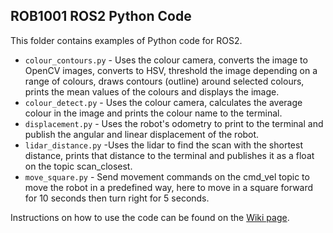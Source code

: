 ## ROB1001 ROS2 Python Code
This folder contains examples of Python code for ROS2.


* `colour_contours.py` - Uses the colour camera, converts the image to OpenCV images, converts to HSV, threshold the image depending on a range of colours, draws contours (outline) around selected colours, prints the mean values of the colours and displays the image.
* `colour_detect.py` - Uses the colour camera, calculates the average colour in the image and prints the colour name to the terminal.
* `displacement.py` - Uses the robot's odometry to print to the terminal and publish the angular and linear displacement of the robot.
* `lidar_distance.py` -Uses the lidar to find the scan with the shortest distance, prints that distance to the terminal and publishes it as a float on the topic scan_closest.
* `move_square.py` - Send movement commands on the cmd_vel topic to move the robot in a predefined way, here to move in a square forward for 10 seconds then turn right for 5 seconds.

Instructions on how to use the code can be found on the [Wiki page](https://github.com/LCAS/ROB1001/wiki/Run-the-ROB1001-ROS-scripts).
